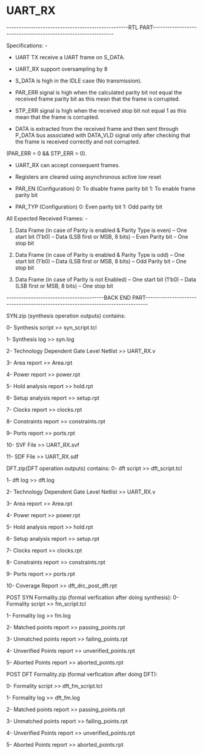 # UART_RX

--------------------------------------------------RTL PART--------------------------------------------------------------

Specifications: -
- UART TX receive a UART frame on S_DATA.
- UART_RX support oversampling by 8
- S_DATA is high in the IDLE case (No transmission).
- PAR_ERR signal is high when the calculated parity bit not equal
the received frame parity bit as this mean that the frame is
corrupted.
- STP_ERR signal is high when the received stop bit not equal 1 as
this mean that the frame is corrupted.

- DATA is extracted from the received frame and then sent
through P_DATA bus associated with DATA_VLD signal only after
checking that the frame is received correctly and not corrupted.

(PAR_ERR = 0 && STP_ERR = 0).
- UART_RX can accept consequent frames.
- Registers are cleared using asynchronous active low reset

- PAR_EN (Configuration)
0: To disable frame parity bit
1: To enable frame parity bit

- PAR_TYP (Configuration)
0: Even parity bit
1: Odd parity bit




All Expected Received Frames: -

1. Data Frame (in case of Parity is enabled & Parity Type is even)
– One start bit (1'b0)
– Data (LSB first or MSB, 8 bits)
– Even Parity bit
– One stop bit


2. Data Frame (in case of Parity is enabled & Parity Type is odd)
– One start bit (1'b0)
– Data (LSB first or MSB, 8 bits)
– Odd Parity bit
– One stop bit

3. Data Frame (in case of Parity is not Enabled)
– One start bit (1'b0)
– Data (LSB first or MSB, 8 bits)
– One stop bit

----------------------------------------BACK END PART-------------------------------------------------------------------------------

SYN.zip (synthesis operation outputs) contains:

0- Synthesis script >> syn_script.tcl

1- Synthesis log >> syn.log

2- Technology Dependent Gate Level Netlist >> UART_RX.v

3- Area report >> Area.rpt

4- Power report >> power.rpt

5- Hold analysis report >> hold.rpt

6- Setup analysis report >> setup.rpt

7- Clocks report >> clocks.rpt

8- Constraints report >> constraints.rpt

9- Ports report >> ports.rpt

10- SVF File >> UART_RX.svf

11- SDF File >> UART_RX.sdf


DFT.zip(DFT operation outputs) contains:
0- dft script >> dft_script.tcl

1- dft log >> dft.log

2- Technology Dependent Gate Level Netlist >> UART_RX.v

3- Area report >> Area.rpt

4- Power report >> power.rpt

5- Hold analysis report >> hold.rpt

6- Setup analysis report >> setup.rpt

7- Clocks report >> clocks.rpt

8- Constraints report >> constraints.rpt

9- Ports report >> ports.rpt

10- Coverage Report >> dft_drc_post_dft.rpt



POST SYN Formality.zip (formal verfication after doing synthesis):
0- Formality script >> fm_script.tcl

1- Formality log >> fm.log

2- Matched points report >> passing_points.rpt

3- Unmatched points report >> failing_points.rpt


4- Unverified Points report >> unverified_points.rpt

5- Aborted Points report >> aborted_points.rpt


POST DFT Formality.zip (formal verfication after doing DFT):

0- Formality script >> dft_fm_script.tcl

1- Formality log >> dft_fm.log

2- Matched points report >> passing_points.rpt

3- Unmatched points report >> failing_points.rpt

4- Unverified Points report >> unverified_points.rpt

5- Aborted Points report >> aborted_points.rpt



